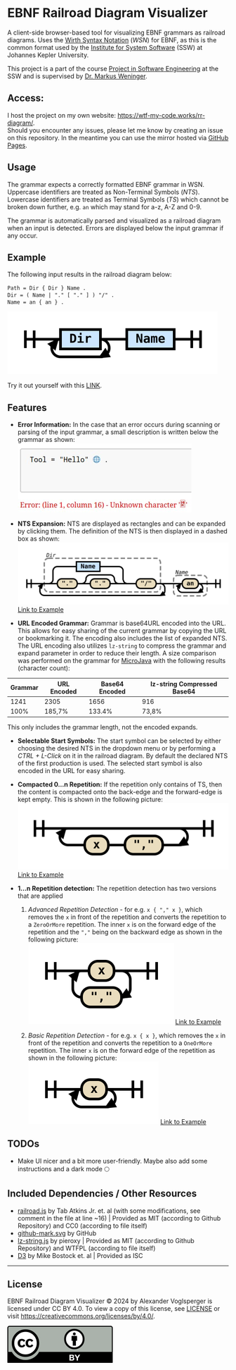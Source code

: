 # EBNF Railroad Diagram Visualizer
A client-side browser-based tool for visualizing EBNF grammars as railroad diagrams.
Uses the [Wirth Syntax Notation](https://en.wikipedia.org/wiki/Wirth_syntax_notation) (*WSN*) for EBNF, as this is the common format used by the [Institute for System Software](https://ssw.jku.at/) (SSW) at Johannes Kepler University.

This project is a part of the course [Project in Software Engineering](https://ssw.jku.at/Teaching/Lectures/PSE/2024SS/index.html) at the SSW and is supervised by [Dr. Markus Weninger](https://ssw.jku.at/General/Staff/Weninger/).

## Access:
I host the project on my own website: https://wtf-my-code.works/rr-diagram/.  
Should you encounter any issues, please let me know by creating an issue on this repository. In the meantime you can use the mirror hosted via [GitHub Pages](https://mrminemeet.github.io/ebnf_railroad_visualizer/).


## Usage
The grammar expects a correctly formatted EBNF grammar in WSN. Uppercase identifiers are treated as Non-Terminal Symbols (*NTS*). Lowercase identifiers are treated as Terminal Symbols (*TS*) which cannot be broken down further, e.g. `an` which may stand for a-z, A-Z and 0-9.

The grammar is automatically parsed and visualized as a railroad diagram when an input is detected. Errors are displayed below the input grammar if any occur.

## Example
The following input results in the railroad diagram below:
```ebnf
Path = Dir { Dir } Name .
Dir = ( Name | "." [ "." ] ) "/" .
Name = an { an } .
```
![Example railroad diagram for given grammar](./images/basic_railroad_diagram.svg)

Try it out yourself with this [LINK](https://wtf-my-code.works/rr-diagram/?grammar=UGF0aCA9IERpciB7IERpciB9IE5hbWUgLgpEaXIgPSAoIE5hbWUgfCAiLiIgWyAiLiIgXSApICIvIiAuCk5hbWUgPSBhbiB7IGFuIH0gLg).

## Features
* **Error Information:** In the case that an error occurs during scanning or parsing of the input grammar, a small description is written below the grammar as shown:  
![Example of message for faulty grammar](./images/faulty_grammar_input.jpg)

* **NTS Expansion:** NTS are displayed as rectangles and can be expanded by clicking them. The definition of the NTS is then displayed in a dashed box as shown:  
![Example railroad diagram with expanded NTS](./images/expanded_railroad_diagram.svg)  [Link to Example](https://wtf-my-code.works/rr-diagram/?grammar=UGF0aCA9IERpciB7IERpciB9IE5hbWUgLgpEaXIgPSAoIE5hbWUgfCAiLiIgWyAiLiIgXSApICIvIiAuCk5hbWUgPSBhbiB7IGFuIH0gLg&expand=MTItMTEtMTAtMi0xfDEyLTExLTEwLTktOA)

* **URL Encoded Grammar:** Grammar is base64URL encoded into the URL. This allows for easy sharing of the current grammar by copying the URL or bookmarking it. The encoding also includes the list of expanded NTS.  
The URL encoding also utilizes `lz-string` to compress the grammar and expand parameter in order to reduce their length. A size comparison was performed on the grammar for [MicroJava](https://www.ssw.jku.at/Misc/CC/Handouts.pdf) with the following results (character count):

|Grammar|URL Encoded|Base64 Encoded|lz-string Compressed Base64|
|-------|-----------|--------------|---------------------------|
|   1241|       2305|          1656|                        916|
|   100%|     185,7%|        133.4%|                      73,8%|

This only includes the grammar length, not the encoded expands. 

* **Selectable Start Symbols:** The start symbol can be selected by either choosing the desired NTS in the dropdown menu or by performing a *CTRL + L-Click* on it in the railroad diagram. By default the declared NTS of the first production is used. The selected start symbol is also encoded in the URL for easy sharing.

* **Compacted 0…n Repetition:**
If the repetition only contains of TS, then the content is compacted onto the back-edge and the forward-edge is kept empty. This is shown in the following picture:  
![Example railroad diagram with compacted repetition](./images/ts_only_optional_loop.svg) [Link to Example](https://wtf-my-code.works/rr-diagram/?start=Example&grammar=RXhhbXBsZSA9IHsgIiwiIHggfSAu)

* **1…n Repetition detection:** 
The repetition detection has two versions that are applied
	1. *Advanced Repetition Detection* - for e.g. `x { "," x }`, which removes the `x` in front of the repetition and converts the repetition to a `ZeroOrMore` repetition. The inner `x` is on the forward edge of the repetition and the `","` being on the backward edge as shown in the following picture:  
	![Example railroad diagram with advanced repetition](./images/advanced_repetition.svg) [Link to Example](https://wtf-my-code.works/rr-diagram/?start=Example&grammar=RXhhbXBsZSA9IHggeyAiLCIgeCB9IC4&expand=MTItMTEtMTAtNi01LTQtM3wxMi0xMS0xMC04)

	2. *Basic Repetition Detection* - for e.g. `x { x }`, which removes the `x` in front of the repetition and converts the repetition to a `OneOrMore` repetition. The inner `x` is on the forward edge of the repetition as shown in the following picture:  
	![Example railroad diagram with basic repetition](./images/basic_repetition.svg) [Link to Example](https://wtf-my-code.works/rr-diagram/?start=Example&grammar=RXhhbXBsZSA9IHggeyB4IH0gLg)

## TODOs
* Make UI nicer and a bit more user-friendly. Maybe also add some instructions and a dark mode 🌕

## Included Dependencies / Other Resources
- [railroad.js](https://github.com/tabatkins/railroad-diagrams) by Tab Atkins Jr. et. al (with some modifications, see comment in the file at line ~16) | Provided as MIT (according to Github Repository) and CC0 (according to file itself)
- [github-mark.svg](https://github.com/logos) by GitHub
- [lz-string.js](https://github.com/pieroxy/lz-string) by pieroxy | Provided as MIT (according to Github Repository) and WTFPL (according to file itself)
- [D3](https://github.com/d3/d3) by Mike Bostock et. al | Provided as ISC

---
## License
EBNF Railroad Diagram Visualizer © 2024 by Alexander Voglsperger is licensed under CC BY 4.0. To view a copy of this license, see [LICENSE](./LICENSE) or visit https://creativecommons.org/licenses/by/4.0/.

![CC BY 4.0](./images/cc-by.svg)